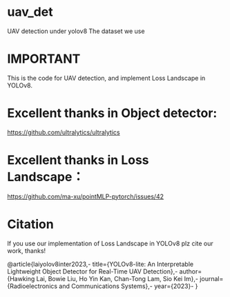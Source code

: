 # uav_det
UAV detection under yolov8
The dataset we use 
# IMPORTANT
This is the code for UAV detection, and implement Loss Landscape in YOLOv8.

# Excellent thanks in Object detector:
https://github.com/ultralytics/ultralytics

# Excellent thanks in Loss Landscape：
https://github.com/ma-xu/pointMLP-pytorch/issues/42

# Citation
If you use our implementation of Loss Landscape in YOLOv8
plz cite our work, thanks!

@article{laiyolov8inter2023,-
  title={YOLOv8-lite: An Interpretable Lightweight Object Detector for Real-Time UAV Detection},-
  author={Hawking Lai, Bowie Liu, Ho Yin Kan, Chan-Tong Lam, Sio Kei Im},-
  journal={Radioelectronics and Communications Systems},-
  year={2023}-
}
